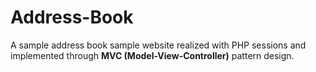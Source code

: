 # Address-Book
A sample address book sample website realized with PHP sessions and implemented through **MVC (Model-View-Controller)** pattern design.
